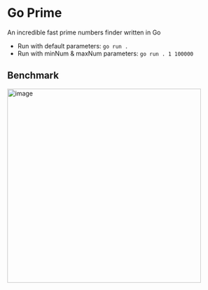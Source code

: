 # Go Prime
An incredible fast prime numbers finder written in Go

- Run with default parameters: `go run .`
- Run with minNum & maxNum parameters: `go run . 1 100000`

## Benchmark
<img width="442" alt="image" src="https://github.com/user-attachments/assets/a8eb1bd5-df64-4c5a-9f82-e157876e1236">

